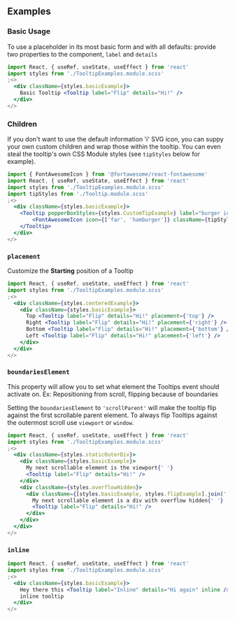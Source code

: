 ## Examples

### Basic Usage

To use a placeholder in its most basic form and with all defaults: provide two properties to the component, `label` and `details`

```jsx
import React, { useRef, useState, useEffect } from 'react'
import styles from './TooltipExamples.module.scss'
;<>
  <div className={styles.basicExample}>
    Basic Tooltip <Tooltip label="Flip" details="Hi!" />
  </div>
</>
```

### Children

If you don't want to use the default information 'i' SVG icon, you can suppy your own
custom children and wrap those within the tooltip. You can even steal the tooltip's own
CSS Module styles (see `tipStyles` below for example).

```jsx
import { FontAwesomeIcon } from '@fortawesome/react-fontawesome'
import React, { useRef, useState, useEffect } from 'react'
import styles from './TooltipExamples.module.scss'
import tipStyles from './Tooltip.module.scss'
;<>
  <div className={styles.basicExample}>
    <Tooltip popperBoxStyles={styles.CustomTipExample} label="burger icon" details="Burgers are so tasty!" placement={'right'} >
        <FontAwesomeIcon icon={['far', 'hamburger']} className={tipStyles.icon} />
    </Tooltip>
  </div>
</>
```


### `placement`

Customize the **Starting** position of a Tooltip

```jsx
import React, { useRef, useState, useEffect } from 'react'
import styles from './TooltipExamples.module.scss'
;<>
  <div className={styles.centeredExample}>
    <div className={styles.basicExample}>
      Top <Tooltip label="Flip" details="Hi!" placement={'top'} />
      Right <Tooltip label="Flip" details="Hi!" placement={'right'} />
      Bottom <Tooltip label="Flip" details="Hi!" placement={'bottom'} />
      Left <Tooltip label="Flip" details="Hi!" placement={'left'} />
    </div>
  </div>
</>
```

### `boundariesElement`

This property will allow you to set what element the Tooltips event should activate on. Ex: Repositioning from scroll, flipping because of boundaries

Setting the `boundariesElement` to `'scrollParent'` will make the tooltip flip against the first scrollable parent element. To always flip Tooltips against the outermost scroll use `viewport` or `window`.

```jsx
import React, { useRef, useState, useEffect } from 'react'
import styles from './TooltipExamples.module.scss'
;<>
  <div className={styles.staticOuterDiv}>
    <div className={styles.basicExample}>
      My next scrollable element is the viewport{' '}
      <Tooltip label="Flip" details="Hi!" />
    </div>
    <div className={styles.overflowHidden}>
      <div className={[styles.basicExample, styles.flipExample].join(' ')}>
        My next scrollable element is a div with overflow hidden{' '}
        <Tooltip label="Flip" details="Hi!" />
      </div>
    </div>
  </div>
</>
```

### `inline`

```jsx
import React, { useRef, useState, useEffect } from 'react'
import styles from './TooltipExamples.module.scss'
;<>
  <div className={styles.basicExample}>
    Hey there this <Tooltip label="Inline" details="Hi again" inline /> is an
    inline tooltip
  </div>
</>
```
